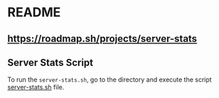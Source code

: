 # README

## https://roadmap.sh/projects/server-stats

## Server Stats Script
To run the ``server-stats.sh``, go to the directory and execute the script [server-stats.sh](server-stats.sh) file.